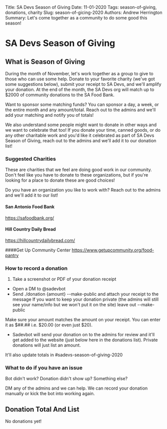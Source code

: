 Title: SA Devs Season of Giving
Date: 11-01-2020
Tags: season-of-giving, donations, charity
Slug: season-of-gicing-2020
Authors: Andrew Herrington 
Summary: Let's come together as a community to do some good this season!

# SA Devs Season of Giving

## What is Season of Giving
During the month of November, let's work together as a group to give to those who can use some help. Donate to your 
favorite charity (we've got some suggestions below), submit your receipt to SA Devs, and we'll amplify your donation. At
the end of the month, the SA Devs org will match up to $2000 of community donations to the SA Food Bank.

Want to sponsor some matching funds? You can sponsor a day, a week, or the entire month and any amount/total. Reach out
to the admins and we'll add your matching and notify you of totals!

We also understand some people might want to donate in other ways and we want to celebrate that too! If you donate your 
time, canned goods, or do any other charitable work and you'd like it celebrated as part of SA Devs Season of Giving,
reach out to the admins and we'll add it to our donation list! 

### Suggested Charities
These are charities that we feel are doing good work in our community. Don't feel like you have to donate to these 
organizations, but if you're looking for a place to donate these are good choices!

Do you have an organization you like to work with? Reach out to the admins and we'll add it to our list!

#### San Antonio Food Bank
https://safoodbank.org/

#### Hill Country Daily Bread
https://hillcountrydailybread.com/

####Get Up Community Center
https://www.getupcommunity.org/food-pantry


### How to record a donation

1. Take a screenshot or PDF of your donation receipt
+ Open a DM to @sadevbot
+ Send ./donation {amount} --make-public and attach your receipt to the message 
If you want to keep your donation private (the admins will still see your name/info but we won't put it on the site) 
leave out --make-public

Make sure your amount matches the amount on your receipt. You can enter it as $##.## i.e. $20.00 (or even just $20).
+ Sadevbot will send your donation on to the admins for review and it'll get added to the website (just below here in 
the donations list). Private donations will just list an amount. 

It'll also update totals in #sadevs-season-of-giving-2020

### What to do if you have an issue
Bot didn't work? Donation didn't show up? Something else?

DM any of the admins and we can help. We can record your donation manually or kick the bot into working again.

## Donation Total And List

No donations yet!